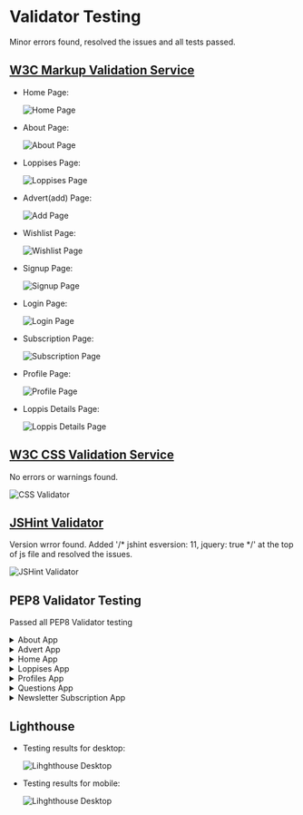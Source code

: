 # Validator Testing
Minor errors found, resolved the issues and all tests passed.

## [W3C Markup Validation Service](https://validator.w3.org/)
* Home Page:

    ![Home Page](/documentation/html-home.png)

* About Page: 

    ![About Page](/documentation/html-about.png)

* Loppises Page: 

    ![Loppises Page](/documentation/html-loppises.png)

* Advert(add) Page: 

    ![Add Page](/documentation/html-advert.png)

* Wishlist Page: 

    ![Wishlist Page](/documentation/html-wishlist.png)

* Signup Page: 

    ![Signup Page](/documentation/html-signup.png)

* Login Page: 

    ![Login Page](/documentation/html-login.png)

* Subscription Page: 

    ![Subscription Page](/documentation/html-subscription.png)

* Profile Page: 

    ![Profile Page](/documentation/html-profile.png)

* Loppis Details Page: 

    ![Loppis Details Page](/documentation/html-loppis-details.png)

## [W3C CSS Validation Service](https://jigsaw.w3.org/css-validator/)
No errors or warnings found.

![CSS Validator](/documentation/css-validator.png)

## [JSHint Validator](https://jshint.com/)
Version wrror found. Added '/* jshint esversion: 11, jquery: true */' at the top of js file and resolved the issues.

![JSHint Validator](/documentation/jshint.png)

## PEP8 Validator Testing
Passed all PEP8 Validator testing

<details>
<summary>About App</summary>

Python files  | PEP8 result
------------- | -------------
apps.py       | ![About app apps.py file](/documentation/pep8-about-apps.png)
urls.py       | ![About app urls file](/documentation/pep8-about-urls.png)
views.py      | ![About app views file](/documentation/pep8-about-views.png)

</details>

<details>
<summary>Advert App</summary>

Python files  | PEP8 result
------------- | -------------
apps.py       | ![Advert app apps.py file](/documentation/pep8-advert-apps.png)
forms.py      | ![Advert app urls file](/documentation/pep8-advert-forms.png)
models.py     | ![Advert app urls file](/documentation/pep8-advert-models.png)
urls.py       | ![Advert app urls file](/documentation/pep8-advert-urls.png)
views.py      | ![Advert app views file](/documentation/pep8-advert-views.png)

</details>

<details>
<summary>Home App</summary>

Python files  | PEP8 result
------------- | -------------
apps.py       | ![Home app apps.py file](/documentation/pep8-home-apps.png)
urls.py       | ![Home app urls file](/documentation/pep8-home-urls.png)
views.py      | ![Home app views file](/documentation/pep8-home-views.png)

</details>

<details>
<summary>Loppises App</summary>

Python files  | PEP8 result
------------- | -------------
apps.py       | ![Loppises app apps.py file](/documentation/pep8-loppises-apps.png)
models.py     | ![Loppises app urls file](/documentation/pep8-loppises-models.png)
urls.py       | ![Loppises app urls file](/documentation/pep8-loppises-urls.png)
views.py      | ![Loppises app views file](/documentation/pep8-loppises-views.png)
widgets.py    | ![Loppises app widgets file](/documentation/pep8-loppises-widgets.png)

</details>

<details>
<summary>Profiles App</summary>

Python files  | PEP8 result
------------- | -------------
apps.py       | ![Profiles app apps.py file](/documentation/pep8-profiles-apps.png)
urls.py       | ![Profiles app urls file](/documentation/pep8-profiles-urls.png)
views.py      | ![Profiles app views file](/documentation/pep8-profiles-views.png)

</details>

<details>
<summary>Questions App</summary>

Python files  | PEP8 result
------------- | -------------
admin.py      | ![Questions app admin.py file](/documentation/pep8-questions-admin.png)
apps.py       | ![Questions app apps.py file](/documentation/pep8-questions-apps.png)
models.py     | ![Questions app models file](/documentation/pep8-questions-models.png)
forms.py      | ![Questions app forms file](/documentation/pep8-questions-forms.png)

</details>

<details>
<summary>Newsletter Subscription App</summary>

Python files  | PEP8 result
------------- | -------------
admin.py      | ![Subscription app admin.py file](/documentation/pep8-subscription-admin.png)
apps.py       | ![Subscription app apps.py file](/documentation/pep8-subscription-apps.png)
models.py     | ![Subscription app models file](/documentation/pep8-subscription-models.png)
forms.py      | ![Subscription app forms file](/documentation/pep8-subscription-forms.png)
views.py      | ![Subscription app views file](/documentation/pep8-subscription-views.png)
urls.py       | ![Subscription app urls file](/documentation/pep8-subscription-urls.png)

</details>

## Lighthouse
* Testing results for desktop:

    ![Lihghthouse Desktop](/documentation/lighthouse-desktop.png)

* Testing results for mobile:

    ![Lihghthouse Desktop](/documentation/lighthouse-mobile.png)
